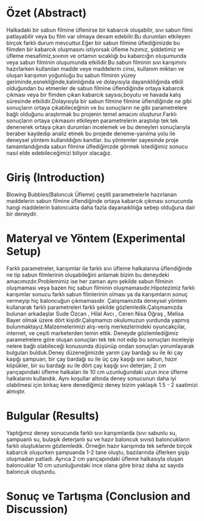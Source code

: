 

# Özet (Abstract)
Halkadaki bir sabun filmine üflenirse bir kabarcık oluşabilir, sıvı sabun filmi patlayabilir veya bu film var olmaya devam edebilir.Bu durumları etkileyen birçok farklı durum mevcuttur.Eğer bir sabun filmine üflediğimizde bu filmden bir kabarcık oluşmasını istiyorsak üfleme hızımız, şiddetimiz ve üfleme mesafimiz,sıvının ve ortamın sıcaklığı bu kabarcığın oluşumunda veya sabun filminin oluşumunda etkilidir.Bu sabun filminin sıvı karışımını hazırlarken kullanılan madde veye maddelerin cinsi, kullanım miktarı ve oluşan karışımın yoğunluğu bu sabun filminin yüzey geriminde,esnekliğinde,kalınlığında ve dolayısıyla dayanıklılığında etkili olduğundan bu etmenler de sabun filmine üflendiğinde ortaya kabarcık çıkması veya bir fimden çıkan kabarcık saysısı,boyutu ve havada kalış süresinde etkilidir.Dolayısıyla bir sabun filmine filmine üflendiğinde ne gibi sonuçların ortaya çıkabileceğinin ve bu sonuçların ne gibi parametrelere bağlı olduğunu araştırmak bu projenin temel amacını oluşturur.Farklı sonuçların ortaya çıkmasını etkileyen parametrelerin araştıılıp tek tek denenerek ortaya çıkan durumları incelemek ve  bu deneyleri sonuçlarıyla beraber kaydedip analiz etmek bu projede deneme-yanılma yolu ile deneysel yöntem kullanıldığını kanıtlar. bu yöntemler sayesinde proje tamamlandığında sabun filmine üflediğimzde görmek istediğimiz sonucu nasıl elde edebileceğimizi biliyor olacağız.
# Giriş (Introduction)
Blowing Bubbles(Baloncuk Üfleme) çeşitli parametrelerle hazırlanan maddelerin sabun filmine üflendiğinde ortaya kabarcık çıkması sonucunda hangi maddelerin baloncukta daha fazla dayanaıklılığa sebep olduğuna dair bir deneydir. 
# Materyal ve Yöntem (Experimental Setup)

Farklı parametreler, karışımlar ile farklı sıvı üfleme halkalarına üflendiğinde ne tip sabun filmlerinin oluşabileğini anlamak bizim bu deneydeki amacımızdır.Problemimiz ise her zaman aynı şekilde sabun filminin oluşmaması veya bazen hiç sabun filminin oluşmamasıdır.Hipotezimiz farklı karışımlar sonucu farklı sabun filmlerinin olması ya da karışımların sonuç vermeyip hiç baloncuğun çıkmamasıdır. Çalışmamızda deneysel yöntem kullanarak farklı parametreleri farklı şekilde gözlemledik.Çalışmamızda bulunan arkadaşlar Sude Özcan , Hilal Avcı , Ceren Nisa Oğraş , Melisa Bayer olmak üzere dört kişidir.Çalışmamızı okulumuzun yurdunda yapmış bulunmaktayız.Malzemelerimizi alış-veriş merkezlerindeki oyuncakçılar, internet, ve çeşiti marketerden temin ettik. Deneyde gözlemlediğimiz parametrelere göre oluşan sonuçları tek tek not edip bu sonuçları inceleyip nelere bağlı olabileceği konusunda düşünüp ondan sonuçları yorumlayarak bulguları bulduk.Deney düzeneğimizde yarım çay bardağı su ile iki çay kaşığı şampuan, bir çay bardağı su ile üç çay kaşığı sıvı sabun, hazır köpükler, bir su bardağı su ile dört çay kaşığı sıvı deterjan; 2 cm yarıçapındaki üfleme halkaları ile 10 cm uzunluğundaki uzun ince üfleme halkalarını kullandık. Aynı koşullar altında deney sonucunun daha iyi olabilmesi için birkaç kere denediğimiz deney bizim yaklaşık 1.5 - 2 saatimizi almıştır.


# Bulgular (Results)
Yaptığımız deney sonucunda farklı sıvı karışımlarda (sıvı sabunlu su, şampuanlı su, bulaşık deterjanlı su ve hazır baloncuk sıvısı) baloncukların farklı oluştuklarını gözlemledik. Örneğin hazır karışımda tek seferde birçok kabarcık oluşurken şampuanda 1-2 tane oluştu, bazılarında üflerken şişip oluşmadan patladı. Ayrıca 2 cm yarıçapındaki üfleme halkasıyla oluşan baloncuklar 10 cm uzunluğundaki ince olana göre biraz daha az sayıda baloncuk oluşturdu. 


# Sonuç ve Tartışma (Conclusion and Discussion)  


